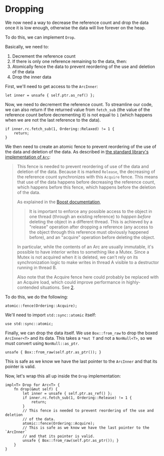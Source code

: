 # Dropping

We now need a way to decrease the reference count and drop the data once it is
low enough, otherwise the data will live forever on the heap.

To do this, we can implement `Drop`.

Basically, we need to:
1. Decrement the reference count
2. If there is only one reference remaining to the data, then:
3. Atomically fence the data to prevent reordering of the use and deletion of
   the data
4. Drop the inner data 

First, we'll need to get access to the `ArcInner`:
```rust,ignore
let inner = unsafe { self.ptr.as_ref() };
```

Now, we need to decrement the reference count. To streamline our code, we can
also return if the returned value from `fetch_sub` (the value of the reference
count before decrementing it) is not equal to `1` (which happens when we are not
the last reference to the data).
```rust,ignore
if inner.rc.fetch_sub(1, Ordering::Relaxed) != 1 {
    return;
}
```

We then need to create an atomic fence to prevent reordering of the use of the
data and deletion of the data. As described in [the standard library's
implementation of `Arc`][3]:
> This fence is needed to prevent reordering of use of the data and deletion of
> the data. Because it is marked `Release`, the decreasing of the reference
> count synchronizes with this `Acquire` fence. This means that use of the data
> happens before decreasing the reference count, which happens before this
> fence, which happens before the deletion of the data.
>
> As explained in the [Boost documentation][1],
>
> > It is important to enforce any possible access to the object in one
> > thread (through an existing reference) to *happen before* deleting
> > the object in a different thread. This is achieved by a "release"
> > operation after dropping a reference (any access to the object
> > through this reference must obviously happened before), and an
> > "acquire" operation before deleting the object.
>
> In particular, while the contents of an Arc are usually immutable, it's
> possible to have interior writes to something like a Mutex<T>. Since a Mutex
> is not acquired when it is deleted, we can't rely on its synchronization logic
> to make writes in thread A visible to a destructor running in thread B.
>
> Also note that the Acquire fence here could probably be replaced with an
> Acquire load, which could improve performance in highly-contended situations.
> See [2].
> 
> [1]: https://www.boost.org/doc/libs/1_55_0/doc/html/atomic/usage_examples.html
> [2]: https://github.com/rust-lang/rust/pull/41714
[3]: https://github.com/rust-lang/rust/blob/e1884a8e3c3e813aada8254edfa120e85bf5ffca/library/alloc/src/sync.rs#L1440-L1467

To do this, we do the following:
```rust,ignore
atomic::fence(Ordering::Acquire);
```

We'll need to import `std::sync::atomic` itself:
```rust,ignore
use std::sync::atomic;
```

Finally, we can drop the data itself. We use `Box::from_raw` to drop the boxed
`ArcInner<T>` and its data. This takes a `*mut T` and not a `NonNull<T>`, so we
must convert using `NonNull::as_ptr`.

```rust,ignore
unsafe { Box::from_raw(self.ptr.as_ptr()); }
```

This is safe as we know we have the last pointer to the `ArcInner` and that its
pointer is valid.

Now, let's wrap this all up inside the `Drop` implementation:
```rust,ignore
impl<T> Drop for Arc<T> {
    fn drop(&mut self) {
        let inner = unsafe { self.ptr.as_ref() };
        if inner.rc.fetch_sub(1, Ordering::Release) != 1 {
            return;
        }
        // This fence is needed to prevent reordering of the use and deletion
        // of the data.
        atomic::fence(Ordering::Acquire);
        // This is safe as we know we have the last pointer to the `ArcInner`
        // and that its pointer is valid.
        unsafe { Box::from_raw(self.ptr.as_ptr()); }
    }
}
```
